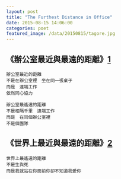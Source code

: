 ```yaml
---
layout: post
title: "The Furthest Distance in Office"
date: 2015-08-15 14:06:00
categories: poet
featured_image: /data/20150815/tagore.jpg
---
```


## 《辦公室最近與最遠的距離》[1]
```
辦公室最近的距離
不是在辦公室裡　坐在同一張桌子
而是　遠端工作
依然同心協力

辦公室最遙遠的距離
不是相隔千里　遠端工作
而是　在同個辦公室裡
不是個團隊
```

## 《世界上最近與最遠的距離》[2]
```
世界上最遙遠的距離
不是生與死
而是我就站在你面前你卻不知道我愛你
```

[1]: https://www.facebook.com/itoyxd/posts/10153079499306659
[2]: https://jagwingchan.wordpress.com/2011/07/22/%E4%B8%96%E7%95%8C%E4%B8%8A%E6%9C%80%E9%81%99%E9%81%A0%E7%9A%84%E8%B7%9D%E9%9B%A2%E9%8C%AF%E8%AD%AF%E6%9D%BF%E7%B6%B2%E4%B8%8A%E6%B5%81%E5%82%B3%E7%9A%84%E5%85%B8%E6%95%85/
